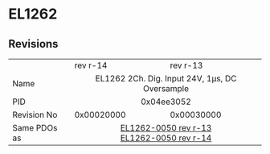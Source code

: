 # EL1262

## Revisions
<table>
<tr>
<td></td>
<td>rev r-14</td>
<td>rev r-13</td>
</tr>
<tr>
<td>Name</td>
<td colspan=2 align="center">EL1262 2Ch. Dig. Input 24V, 1µs, DC Oversample</td>
</tr>
<tr>
<td>PID</td>
<td colspan=2 align="center">0x04ee3052</td>
</tr>
<tr>
<td>Revision No</td>
<td>0x00020000</td>
<td>0x00030000</td>
</tr>
<tr>
<td>Same PDOs as</td>
<td colspan=2 align="center"><a href="EL1262-0050.md">EL1262-0050 rev r-13</a><br/><a href="EL1262-0050.md">EL1262-0050 rev r-14</a></td>
</tr>
</table>

